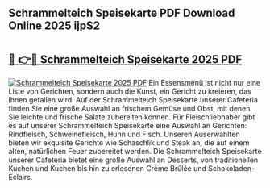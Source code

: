 ## Schrammelteich Speisekarte PDF Download Online 2025 ijpS2

# <h2><a href="http://gcbfa9p.nevu.top/?p=Schrammelteich+Speisekarte">🔗 👉🔴 Schrammelteich Speisekarte 2025 PDF</a></h2>

[![Schrammelteich Speisekarte 2025 PDF](https://i.imgur.com/dBaPXMq.png)](http://gcbfa9p.nevu.top/?p=Schrammelteich+Speisekarte)
Ein Essensmenü ist nicht nur eine Liste von Gerichten, sondern auch die Kunst, ein Gericht zu kreieren, das Ihnen gefallen wird. Auf der Schrammelteich Speisekarte unserer Cafeteria finden Sie eine große Auswahl an frischem Gemüse und Obst, mit denen Sie leichte und frische Salate zubereiten können. Für Fleischliebhaber gibt es auf unserer Schrammelteich Speisekarte eine Auswahl an Gerichten: Rindfleisch, Schweinefleisch, Huhn und Fisch. Unseren Auserwählten bieten wir exquisite Gerichte wie Schaschlik und Steak an, die auf einem alten, natürlichen Feuer zubereitet werden. Die Schrammelteich Speisekarte unserer Cafeteria bietet eine große Auswahl an Desserts, von traditionellen Kuchen und Kuchen bis hin zu erlesenen Crème Brûlée und Schokoladen-Eclairs.
